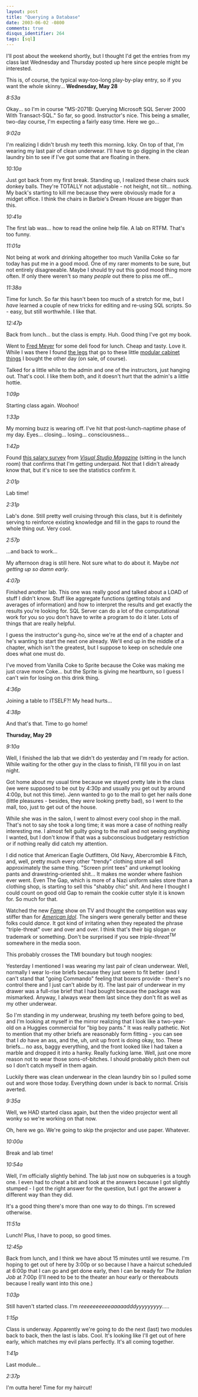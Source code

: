 ```yaml
---
layout: post
title: "Querying a Database"
date: 2003-06-02 -0800
comments: true
disqus_identifier: 264
tags: [sql]
---
```

I'll post about the weekend shortly, but I thought I'd get the entries
from my class last Wednesday and Thursday posted up here since people
might be interested.

 This is, of course, the typical way-too-long play-by-play entry, so if
you want the whole skinny...
 **Wednesday, May 28**

 *8:53a*

 Okay... so I'm in course "MS-2071B: Querying Microsoft SQL Server 2000
With Transact-SQL." So far, so good. Instructor's nice. This being a
smaller, two-day course, I'm expecting a fairly easy time. Here we
go...

 *9:02a*

 I'm realizing I didn't brush my teeth this morning. Icky. On top of
that, I'm wearing my last pair of clean underwear. I'll have to go
digging in the clean laundry bin to see if I've got some that are
floating in there.

 *10:10a*

 Just got back from my first break. Standing up, I realized these chairs
suck donkey balls. They're TOTALLY not adjustable - not height, not
tilt... nothing. My back's starting to kill me because they were
obviously made for a midget office. I think the chairs in Barbie's Dream
House are bigger than this.

 *10:41a*

 The first lab was... how to read the online help file. A lab on RTFM.
That's too funny.

 *11:01a*

 Not being at work and drinking altogether too much Vanilla Coke so far
today has put me in a good mood. One of my rarer moments to be sure, but
not entirely disagreeable. Maybe I should try out this good mood thing
more often. If only there weren't so many *people* out there to piss me
off...

 *11:38a*

 Time for lunch. So far this hasn't been too much of a stretch for me,
but I *have* learned a couple of new tricks for editing and re-using SQL
scripts. So - easy, but still worthwhile. I like that.

 *12:47p*

 Back from lunch... but the class is empty. Huh. Good thing I've got my
book.

 Went to [Fred Meyer](http://www.fredmeyer.com) for some deli food for
lunch. Cheap and tasty. Love it. While I was there I found [the
legs](http://www.qbits.info/Products/product9119-295.asp) that go to
these little [modular cabinet
things](http://www.qbits.info/Products/product121-295.asp) I bought the
other day (on sale, of course).

 Talked for a little while to the admin and one of the instructors, just
hanging out. That's cool. I like them both, and it doesn't hurt that the
admin's a little hottie.

 *1:09p*

 Starting class again. Woohoo!

 *1:33p*

 My morning buzz is wearing off. I've hit that post-lunch-naptime phase
of my day. Eyes... closing... losing... consciousness...

 *1:42p*

 Found [this salary
survey](http://www.fawcette.com/vsm/2003_06/magazine/features/salarysurvey/)
from [*Visual Studio Magazine*](http://www.fawcette.com/vsm/) (sitting
in the lunch room) that confirms that I'm getting underpaid. Not that I
didn't already know that, but it's nice to see the statistics confirm
it.

 *2:01p*

 Lab time!

 *2:31p*

 Lab's done. Still pretty well cruising through this class, but it is
definitely serving to reinforce existing knowledge and fill in the gaps
to round the whole thing out. Very cool.

 *2:57p*

 ...and back to work...

 My afternoon drag is still here. Not sure what to do about it. Maybe
*not getting up so damn early*.

 *4:07p*

 Finished another lab. This one was really good and talked about a LOAD
of stuff I didn't know. Stuff like aggregate functions (getting totals
and averages of information) and how to interpret the results and get
exactly the results you're looking for. SQL Server can do a lot of the
computational work for you so you don't have to write a program to do it
later. Lots of things that are really helpful.

 I guess the instructor's gung-ho, since we're at the end of a chapter
and he's wanting to start the next one already. We'll end up in the
middle of a chapter, which isn't the greatest, but I suppose to keep on
schedule one does what one must do.

 I've moved from Vanilla Coke to Sprite because the Coke was making me
just crave more Coke... but the Sprite is giving me heartburn, so I
guess I can't win for losing on this drink thing.

 *4:36p*

 Joining a table to ITSELF?! My head hurts...

 *4:38p*

 And that's that. Time to go home!

 **Thursday, May 29**

 *9:10a*

 Well, I finished the lab that we didn't do yesterday and I'm ready for
action. While waiting for the other guy in the class to finish, I'll
fill you in on last night.

 Got home about my usual time because we stayed pretty late in the class
(we were supposed to be out by 4:30p and usually you get out by around
4:00p, but not this time). Jenn wanted to go to the mall to get her
nails done (little pleasures - besides, they *were* looking pretty bad),
so I went to the mall, too, just to get out of the house.

 While she was in the salon, I went to almost every cool shop in the
mall. That's not to say she took a long time; it was more a case of
nothing really interesting me. I almost felt guilty going to the mall
and not seeing *anything* I wanted, but I don't know if that was a
subconscious budgetary restriction or if nothing really did catch my
attention.

 I did notice that American Eagle Outfitters, Old Navy, Abercrombie &
Fitch, and, well, pretty much every other "trendy" clothing store all
sell approximately the same thing. "Screen print tees" and unkempt
looking pants and drawstring-oriented shit... It makes me wonder where
fashion ever went. Even The Gap, which is more of a Nazi uniform sales
store than a clothing shop, is starting to sell this "shabby chic" shit.
And here I thought I could count on good old Gap to remain the cookie
cutter style it is known for. So much for that.

 Watched the new [*Fame*](http://www.nbc.com/Fame/) show on TV and
thought the competition was way stiffer than for [*American
Idol*](http://www.idolonfox.com/). The singers were generally better and
these folks could *dance*. It got kind of irritating when they repeated
the phrase "triple-threat" over and over and over. I think that's their
big slogan or trademark or something. Don't be surprised if you see
*triple-threat<sup>TM</sup>* somewhere in the media soon.

 This probably crosses the TMI boundary but tough noogies:

 Yesterday I mentioned I was wearing my last pair of clean underwear.
Well, normally I wear lo-rise briefs because they just seem to fit
better (and I can't stand that "going Commando" feeling that boxers
provide - there's no control there and I just can't abide by it). The
last pair of underwear in my drawer was a full-rise brief that I had
bought because the package was mismarked. Anyway, I always wear them
last since they don't fit as well as my other underwear.

 So I'm standing in my underwear, brushing my teeth before going to bed,
and I'm looking at myself in the mirror realizing that I look like a
two-year-old on a Huggies commercial for "big boy pants." It was really
pathetic. Not to mention that my other briefs are reasonably form
fitting - you can see that I *do* have an ass, and the, uh, unit up
front is doing okay, too. These briefs... no ass, baggy everything, and
the front looked like I had taken a marble and dropped it into a hanky.
Really fucking lame. Well, just one more reason not to wear those
sons-of-bitches. I should probably pitch them out so I don't catch
myself in them again.

 Luckily there was clean underwear in the clean laundry bin so I pulled
some out and wore those today. Everything down under is back to normal.
Crisis averted.

 *9:35a*

 Well, we HAD started class again, but then the video projector went all
wonky so we're working on that now.

 Oh, here we go. We're going to skip the projector and use paper.
Whatever.

 *10:00a*

 Break and lab time!

 *10:54a*

 Well, I'm officially slightly behind. The lab just now on subqueries is
a tough one. I even had to cheat a bit and look at the answers because I
got slightly stumped - I got the right answer for the question, but I
got the answer a different way than they did.

 It's a good thing there's more than one way to do things. I'm screwed
otherwise.

 *11:51a*

 Lunch! Plus, I have to poop, so good times.

 *12:45p*

 Back from lunch, and I think we have about 15 minutes until we resume.
I'm hoping to get out of here by 3:00p or so because I have a haircut
scheduled at 6:00p that I can go and get done early, then I can be ready
for *The Italian Job* at 7:00p (I'll need to be to the theater an hour
early or thereabouts because I really want into this one.)

 *1:03p*

 Still haven't started class. I'm *reeeeeeeeeeaaaaadddyyyyyyyyy.....*

 *1:15p*

 Class is underway. Apparently we're going to do the next (last) two
modules back to back, then the last is labs. Cool. It's looking like
I'll get out of here early, which matches my evil plans perfectly. It's
all coming together.

 *1:41p*

 Last module...

 *2:37p*

 I'm outta here! Time for my haircut!

